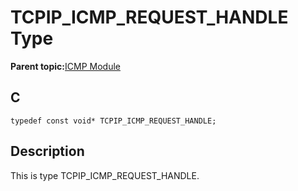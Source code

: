 # TCPIP\_ICMP\_REQUEST\_HANDLE Type

**Parent topic:**[ICMP Module](GUID-F3E078F7-6F1D-4D25-A999-F0F3E40A5971.md)

## C

```
typedef const void* TCPIP_ICMP_REQUEST_HANDLE;
```

## Description

This is type TCPIP\_ICMP\_REQUEST\_HANDLE.

